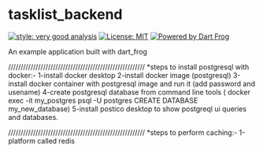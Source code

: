 # tasklist_backend

[![style: very good analysis][very_good_analysis_badge]][very_good_analysis_link]
[![License: MIT][license_badge]][license_link]
[![Powered by Dart Frog](https://img.shields.io/endpoint?url=https://tinyurl.com/dartfrog-badge)](https://dartfrog.vgv.dev)

An example application built with dart_frog

[license_badge]: https://img.shields.io/badge/license-MIT-blue.svg
[license_link]: https://opensource.org/licenses/MIT
[very_good_analysis_badge]: https://img.shields.io/badge/style-very_good_analysis-B22C89.svg
[very_good_analysis_link]: https://pub.dev/packages/very_good_analysis

///////////////////////////////////////////////////////
*steps to install postgresql with docker:-
1-install docker desktop 
2-install docker image (postgresql)
3-install docker container with postgresql image and run it (add password and usename)
4-create postgresql database from command line tools (
docker exec -it my_postgres psql -U postgres
CREATE DATABASE my_new_database)
5-install postico desktop to show postgreql ui queries and databases.

///////////////////////////////////////////////////////
*steps to perform caching:-
1-platform called redis
